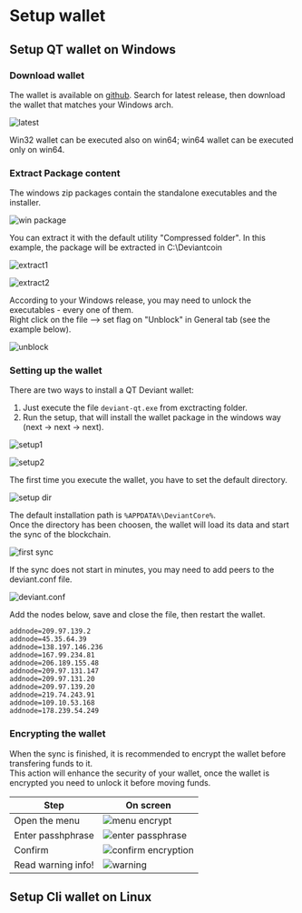 # Setup wallet
## Setup QT wallet on Windows
### Download wallet
The wallet is available on [github](https://github.com/Deviantcoin/Source/releases).
Search for latest release, then download the wallet that matches your Windows arch.

![latest](/images/latest.png)

Win32 wallet can be executed also on win64; win64 wallet can be executed only on win64.
### Extract Package content
The windows zip packages contain the standalone executables and the installer.

![win package](/images/win-content.png)

You can extract it with the default utility "Compressed folder". In this example, the package will be extracted in C:\Deviantcoin

![extract1](/images/exctract1.png)

![extract2](/images/extract2.png)

According to your Windows release, you may need to unlock the executables - every one of them.<br />
Right click on the file --> set flag on "Unblock" in General tab (see the example below).

![unblock](/images/unblock.png)

### Setting up the wallet
There are two ways to install a QT Deviant wallet:<br />
1. Just execute the file `deviant-qt.exe` from exctracting folder.
2. Run the setup, that will install the wallet package in the windows way (next -> next -> next).

![setup1](/images/setup1.png)

![setup2](/images/setup2.png)

The first time you execute the wallet, you have to set the default directory.

![setup dir](/images/setup-dir.png)

The default installation path is `%APPDATA%\DeviantCore%`. <br />
Once the directory has been choosen, the wallet will load its data and start the sync of the blockchain.

![first sync](/images/first-sync.png)

If the sync does not start in minutes, you may need to add peers to the deviant.conf file.

![deviant.conf](/images/open-dev-conf.png)

Add the nodes below, save and close the file, then restart the wallet.
```
addnode=209.97.139.2
addnode=45.35.64.39
addnode=138.197.146.236
addnode=167.99.234.81
addnode=206.189.155.48
addnode=209.97.131.147
addnode=209.97.131.20
addnode=209.97.139.20
addnode=219.74.243.91
addnode=109.10.53.168
addnode=178.239.54.249
```
### Encrypting the wallet
When the sync is finished, it is recommended to encrypt the wallet before transfering funds to it.<br />
This action will enhance the security of your wallet, once the wallet is encrypted you need to unlock it before moving funds.

Step | On screen
---- | ---------
Open the menu | ![menu encrypt](/images/open-encrypt-wallet.png)
Enter passhphrase | ![enter passphrase](/images/passphrase-encrypt-wallet.png)
Confirm | ![confirm encryption](/images/confirm-encrypt-wallet.png)
Read warning info! | ![warning](/images/warning-encrypt-wallet.png)

## Setup Cli wallet on Linux



